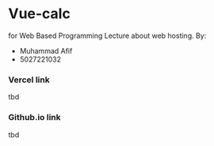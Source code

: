 # Vue-calc
for Web Based Programming Lecture about web hosting. By:
+ Muhammad Afif
+ 5027221032

### Vercel link
tbd
### Github.io link
tbd
